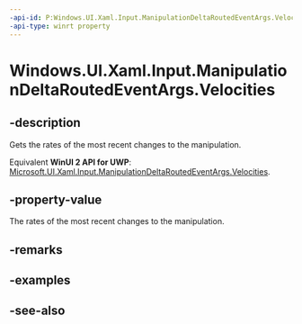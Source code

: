 ```yaml
---
-api-id: P:Windows.UI.Xaml.Input.ManipulationDeltaRoutedEventArgs.Velocities
-api-type: winrt property
---
```


<!-- Property syntax
public Windows.UI.Input.ManipulationVelocities Velocities { get; }
-->

# Windows.UI.Xaml.Input.ManipulationDeltaRoutedEventArgs.Velocities

## -description
Gets the rates of the most recent changes to the manipulation.

Equivalent **WinUI 2 API for UWP**: [Microsoft.UI.Xaml.Input.ManipulationDeltaRoutedEventArgs.Velocities](/windows/winui/api/microsoft.ui.xaml.input.manipulationdeltaroutedeventargs.velocities).

## -property-value
The rates of the most recent changes to the manipulation.

## -remarks

## -examples

## -see-also

